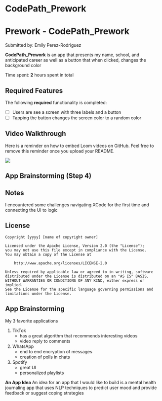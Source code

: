 # CodePath_Prework
# Prework - CodePath_Prework

Submitted by: Emily Perez-Rodriguez

**CodePath_Prework** is an app that presents my name, school, and anticipated career as well as a button that when clicked, changes the background color

Time spent: **2** hours spent in total

## Required Features

The following **required** functionality is completed:

- [ ] Users are see a screen with three labels and a button
- [ ] Tapping the button changes the screen color to a random color
 
## Video Walkthrough

Here is a reminder on how to embed Loom videos on GitHub. Feel free to remove this reminder once you upload your README. 

<div>
    <a href="https://www.loom.com/share/76c0964a398f4df785f40064292c44cf">
    </a>
    <a href="https://www.loom.com/share/76c0964a398f4df785f40064292c44cf">
      <img style="max-width:300px;" src="https://cdn.loom.com/sessions/thumbnails/76c0964a398f4df785f40064292c44cf-fd22b98cd8902353-full-play.gif">
    </a>
  </div>




## App Brainstorming (Step 4)

## Notes

I encountered some challenges navigating XCode for the first time and connecting the UI to logic

## License

    Copyright [yyyy] [name of copyright owner]

    Licensed under the Apache License, Version 2.0 (the "License");
    you may not use this file except in compliance with the License.
    You may obtain a copy of the License at

        http://www.apache.org/licenses/LICENSE-2.0

    Unless required by applicable law or agreed to in writing, software
    distributed under the License is distributed on an "AS IS" BASIS,
    WITHOUT WARRANTIES OR CONDITIONS OF ANY KIND, either express or implied.
    See the License for the specific language governing permissions and
    limitations under the License.



## App Brainstorming

My 3 favorite applications
1. TikTok
   - has a great algorithm that recommends interesting videos
   - video reply to comments
3. WhatsApp
   - end to end encryption of messages
   - creation of polls in chats
5. Spotify
   - great UI
   - personalized playlists
  
**An App Idea**
An idea for an app that I would like to build is a mental health journaling app that uses NLP techniques to predict user mood and provide feedback or suggest coping strategies
